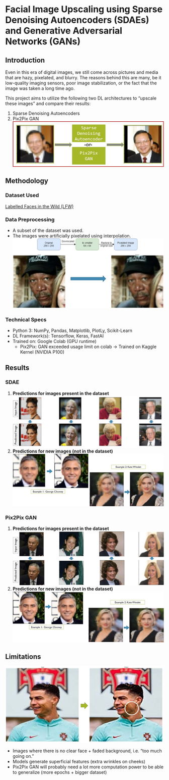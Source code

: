 # Facial Image Upscaling using Sparse Denoising Autoencoders (SDAEs) and Generative Adversarial Networks (GANs)

## Introduction
Even in this era of digital images, we still come across pictures and media that are hazy, pixelated, and blurry. The reasons behind this are many, be it low-quality imaging sensors, poor image stabilization, or the fact that the image was taken a long time ago.

This project aims to utilize the following two DL architectures to “upscale these images” and compare their results:
  1. Sparse Denoising Autoencoders
  2. Pix2Pix GAN
![intro](images/Intro.jpg)

## Methodology

### Dataset Used
[Labelled Faces in the Wild (LFW)](https://vis-www.cs.umass.edu/lfw/)

### Data Preprocessing
  * A subset of the dataset was used.
  * The images were artificially pixelated using interpolation.
![pixelate](images/Pixelate.jpg)

### Technical Specs
  * Python 3: NumPy, Pandas, Matplotlib, PlotLy, Scikit-Learn
  * DL Framework(s):  Tensorflow, Keras, FastAI
  * Trained on: Google Colab (GPU runtime)
    - Pix2Pix: GAN exceeded usage limit on colab -> Trained on Kaggle Kernel (NVIDIA P100)

## Results

### SDAE
  1. **Predictions for images present in the dataset**
  ![SDAE1](images/SDAE1.jpg)
  2. **Predictions for new images (not in the dataset)**
  ![SDAE1](images/SDAE2.jpg)

### Pix2Pix GAN
  1. **Predictions for images present in the dataset**
  ![GAN1](images/GAN1.jpg)
  2. **Predictions for new images (not in the dataset)**
  ![GAN2](images/GAN2.jpg)

## Limitations
![limitations](images/Limitation.jpg)
  * Images where there is no clear face + faded background, i.e. “too much going on.”
  * Models generate superficial features (extra wrinkles on cheeks)
  * Pix2Pix GAN will probably need a lot more computation power to be able to generalize (more epochs + bigger dataset)
